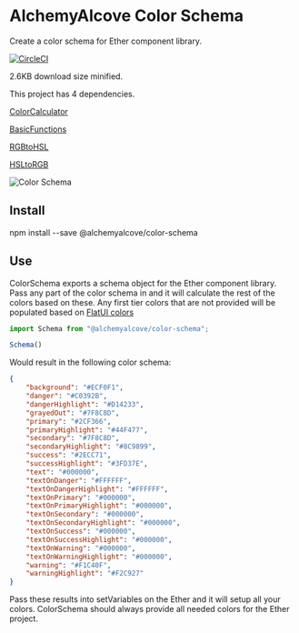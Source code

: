 # AlchemyAlcove Color Schema

Create a color schema for Ether component library.

[![CircleCI](https://circleci.com/gh/AlchemyAlcove/ColorSchema.svg?style=svg&circle-token=2081925e32909c0b361370a7bb72edcb091de093)](https://circleci.com/gh/AlchemyAlcove/ColorSchema)

2.6KB download size minified.

This project has 4 dependencies.

[ColorCalculator](https://github.com/AlchemyAlcove/ColorCalculator)

[BasicFunctions](https://github.com/AlchemyAlcove/BasicFunctions)

[RGBtoHSL](https://github.com/AlchemyAlcove/RGBtoHSL)

[HSLtoRGB](https://github.com/AlchemyAlcove/HSLtoRGB)

![Color Schema](https://media.giphy.com/media/G0vaYbZDJV0cM/giphy.gif)

## Install

npm install --save @alchemyalcove/color-schema

## Use

ColorSchema exports a schema object for the Ether component library. Pass any part of the color schema in and it will calculate the rest of the colors based on these. Any first tier colors that are not provided will be populated based on [FlatUI colors](https://flatuicolors.com/palette/defo)

```javascript
import Schema from "@alchemyalcove/color-schema";

Schema()
```

Would result in the following color schema:

```json
{
	"background": "#ECF0F1",
	"danger": "#C0392B",
	"dangerHighlight": "#D14233",
	"grayedOut": "#7F8C8D",
	"primary": "#2CF366",
	"primaryHighlight": "#44F477",
	"secondary": "#7F8C8D",
	"secondaryHighlight": "#8C9899",
	"success": "#2ECC71",
	"successHighlight": "#3FD37E",
	"text": "#000000",
	"textOnDanger": "#FFFFFF",
	"textOnDangerHighlight": "#FFFFFF",
	"textOnPrimary": "#000000",
	"textOnPrimaryHighlight": "#000000",
	"textOnSecondary": "#000000",
	"textOnSecondaryHighlight": "#000000",
	"textOnSuccess": "#000000",
	"textOnSuccessHighlight": "#000000",
	"textOnWarning": "#000000",
	"textOnWarningHighlight": "#000000",
	"warning": "#F1C40F",
	"warningHighlight": "#F2C927"
}
```

Pass these results into setVariables on the Ether and it will setup all your colors. ColorSchema should always provide all needed colors for the Ether project.